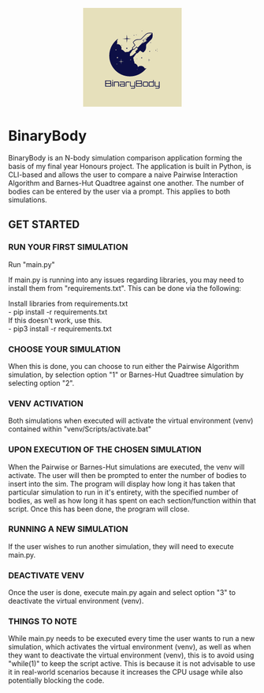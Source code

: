 <p align = "center">
  <img src="/logos/BinaryBodyLogo.png" alt="BinaryBodyLogo" title="BinaryBodyLogo" style="width: 200px; height: 200px;">
</p>

# BinaryBody

<p>
  BinaryBody is an N-body simulation comparison application forming the basis of my final year Honours project. 
  The application is built in Python, is CLI-based and allows the user to compare a naive Pairwise Interaction Algorithm and Barnes-Hut Quadtree against one another. The number of bodies can be entered by the user via a prompt. This applies to both simulations.
</p>

## GET STARTED

<p>

  ### RUN YOUR FIRST SIMULATION
  Run "main.py"

  If main.py is running into any issues regarding libraries, you may need to install them from "requirements.txt".
  This can be done via the following:

  Install libraries from requirements.txt<br>
    - pip install -r requirements.txt <br>
  If this doesn't work, use this.<br>
    - pip3 install -r requirements.txt<br>
  
  ### CHOOSE YOUR SIMULATION
  When this is done, you can choose to run either the Pairwise Algorithm simulation, by selection option "1" or Barnes-Hut Quadtree simulation by selecting option "2".

  ### VENV ACTIVATION
  Both simulations when executed will activate the virtual environment (venv) contained within "venv/Scripts/activate.bat"

  ### UPON EXECUTION OF THE CHOSEN SIMULATION
  When the Pairwise or Barnes-Hut simulations are executed, the venv will activate. 
  The user will then be prompted to enter the number of bodies to insert into the sim. The program will display how long it has taken that particular simulation to run in it's entirety, with the specified number of bodies, as well as how long it has spent on each section/function within that script. Once this has been done, the program will close.

  ### RUNNING A NEW SIMULATION
  If the user wishes to run another simulation, they will need to execute main.py.
  
  ### DEACTIVATE VENV
  Once the user is done, execute main.py again and select option "3" to deactivate the virtual environment (venv).

  ### THINGS TO NOTE
  While main.py needs to be executed every time the user wants to run a new simulation, which activates the virtual environment (venv), as well as when they want to deactivate the virtual environment (venv), this is to avoid using "while(1)" to keep the script active. This is because it is not advisable to use it in real-world scenarios because it increases the CPU usage while also potentially blocking the code.

</p>
